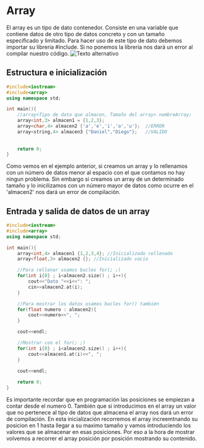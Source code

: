 # Array
El array es un tipo de dato contenedor. Consiste en una variable que contiene datos de otro tipo de datos concreto y con un tamaño especificado y limitado.
Para hacer uso de este tipo de dato debemos importar su libreria #include<array>. Si no ponemos la libreria nos dará un error al compilar nuestro código.
![Texto alternativo](https://i0.wp.com/somoshackersdelaprogramacion.es/wp-content/uploads/2022/05/arrays01.jpg?resize=500%2C189&ssl=1)

## Estructura e inicialización
```c++
#include<iostream>
#include<array>
using namespace std;

int main(){
    //array<Tipo de dato que almacen, Tamaño del array> nombreArray;
    array<int,3> almacen1 = {1,2,3};
    array<char,4> almacen2 {'a','e','i','o','u'};  //ERROR
    array<string,4> almacen3 {"Daniel","Diego"};   //VALIDO
    
        
    return 0;
}
```
Como vemos en el ejemplo anterior, si creamos un array y lo rellenamos con un número de datos menor al espacio con el que contamos no hay ningun problema.
Sin embargo si creamos un array de un determinado tamaño y lo inicilizamos con un número mayor de datos como ocurre en el 'almacen2' nos dará un error de compilación.
## Entrada y salida de datos de un array
```c++
#include<iostream>
#include<array>
using namespace std;

int main(){
    array<int,4> almacen1 {1,2,3,4}; //Inicializado rellenado
    array<float,3> almacen2 {}; //Inicializado vacio

    //Para rellenar usamos bucles for(; ;)
    for(int i{0} ; i<almacen2.size() ; i++){
        cout<<"Dato "<<i<<": ";
        cin>>almacen2.at(i);
    }

    //Para mostrar los datos usamos bucles for() también
    for(float numero : almacen2){
        cout<<numero<<", ";
    }

    cout<<endl;

    //Mostrar con el for(; ;)
    for(int i{0} ; i<almacen2.size() ; i++){
        cout<<almacen1.at(i)<<", ";
    }
    
    cout<<endl;

    return 0;
}
```
Es importante recordar que en programación las posiciones se empiezan a contar desde el numero 0. También que si introducimos en el array un valor que no pertenece 
al tipo de datos que almacena el array nos dará un error de compilación. En esta inicialización recorremos el array increemtnando su posicion en 1 hasta llegar a su 
maximo tamaño y vamos introduciendo los valores que se almacenar en esas posiciones. Por eso a la hora de mostrar volvemos a recorrer el array posición por posición 
mostrando su contenido.

